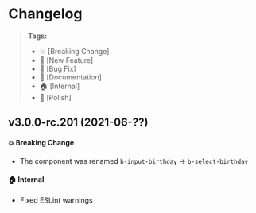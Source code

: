 Changelog
=========

> **Tags:**
> - :boom:       [Breaking Change]
> - :rocket:     [New Feature]
> - :bug:        [Bug Fix]
> - :memo:       [Documentation]
> - :house:      [Internal]
> - :nail_care:  [Polish]

## v3.0.0-rc.201 (2021-06-??)

#### :boom: Breaking Change

* The component was renamed `b-input-birthday` -> `b-select-birthday`

#### :house: Internal

* Fixed ESLint warnings
